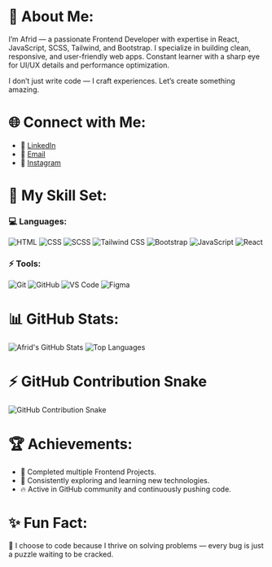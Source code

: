 # 💫 About Me:

I’m Afrid — a passionate Frontend Developer with expertise in React, JavaScript, SCSS, Tailwind, and Bootstrap. I specialize in building clean, responsive, and user-friendly web apps. Constant learner with a sharp eye for UI/UX details and performance optimization.

I don’t just write code — I craft experiences. Let’s create something amazing.

# 🌐 Connect with Me:
- 💼 [LinkedIn](https://www.linkedin.com/in/afrid-shaik-7169521a0/)
- 📧 [Email](mailto:shaikafrid500@gmail.com)
- 💬 [Instagram](https://www.instagram.com/afrid_awesome/)

# 🚀 My Skill Set:
### 💻 Languages:
![HTML](https://img.shields.io/badge/-HTML-E34F26?logo=html5&logoColor=white)
![CSS](https://img.shields.io/badge/-CSS-1572B6?logo=css3&logoColor=white)
![SCSS](https://img.shields.io/badge/SCSS-CC6699?style=for-the-badge&logo=sass&logoColor=white)
![Tailwind CSS](https://img.shields.io/badge/Tailwind_CSS-06B6D4?style=for-the-badge&logo=tailwind-css&logoColor=white)
![Bootstrap](https://img.shields.io/badge/Bootstrap-563D7C?style=for-the-badge&logo=bootstrap&logoColor=white)
![JavaScript](https://img.shields.io/badge/-JavaScript-F7DF1E?logo=javascript&logoColor=black)
![React](https://img.shields.io/badge/-React-61DAFB?logo=react&logoColor=black)

### ⚡ Tools:
![Git](https://img.shields.io/badge/-Git-F05032?logo=git&logoColor=white)
![GitHub](https://img.shields.io/badge/-GitHub-181717?logo=github&logoColor=white)
![VS Code](https://img.shields.io/badge/-VS%20Code-007ACC?logo=visual-studio-code&logoColor=white)
![Figma](https://img.shields.io/badge/-Figma-F24E1E?logo=figma&logoColor=white)


# 📊 GitHub Stats:
![Afrid's GitHub Stats](https://github-readme-stats.vercel.app/api?username=shaikafrid1&show_icons=true&theme=radical)
![Top Languages](https://github-readme-stats.vercel.app/api/top-langs/?username=shaikafrid1&layout=compact&theme=radical)

# ⚡ GitHub Contribution Snake

<picture>
  <source media="(prefers-color-scheme: dark)" srcset="https://github.com/ShaikAfrid1/shaikafrid1/blob/main/dist/github-contribution-grid-snake-dark.svg" />
  <source media="(prefers-color-scheme: light)" srcset="https://github.com/ShaikAfrid1/shaikafrid1/blob/main/dist/github-contribution-grid-snake.svg" />
  <img alt="GitHub Contribution Snake" src="https://github.com/ShaikAfrid1/shaikafrid1/blob/main/dist/github-contribution-grid-snake.svg" />
</picture>



# 🏆 Achievements:
- 🌟 Completed multiple Frontend Projects.
- 🎯 Consistently exploring and learning new technologies.
- 🔥 Active in GitHub community and continuously pushing code.

# ✨ Fun Fact:
🚀 I choose to code because I thrive on solving problems — every bug is just a puzzle waiting to be cracked.
